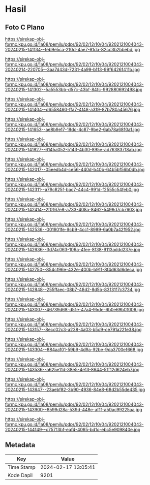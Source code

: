 # Hasil

## Foto C Plano

https://sirekap-obj-formc.kpu.go.id/1a08/pemilu/pdpr/92/02/12/10/04/9202121004043-20240215-141134--feb9e5ca-210d-4ae7-81da-82cc3b2bbebd.jpg

https://sirekap-obj-formc.kpu.go.id/1a08/pemilu/pdpr/92/02/12/10/04/9202121004043-20240214-220705--3aa7d43d-7231-4a99-b113-99f64261411b.jpg

https://sirekap-obj-formc.kpu.go.id/1a08/pemilu/pdpr/92/02/12/10/04/9202121004043-20240215-141302--5a5553bb-d57c-43bf-84fc-992880692498.jpg

https://sirekap-obj-formc.kpu.go.id/1a08/pemilu/pdpr/92/02/12/10/04/9202121004043-20240215-141404--d6558460-ffa7-4f48-a319-87b780a45676.jpg

https://sirekap-obj-formc.kpu.go.id/1a08/pemilu/pdpr/92/02/12/10/04/9202121004043-20240215-141653--ae8b9e17-18dc-4c87-9be2-6ab78a6810a1.jpg

https://sirekap-obj-formc.kpu.go.id/1a08/pemilu/pdpr/92/02/12/10/04/9202121004043-20240215-141827--6145a052-5143-4b30-895e-ad763837f8ab.jpg

https://sirekap-obj-formc.kpu.go.id/1a08/pemilu/pdpr/92/02/12/10/04/9202121004043-20240215-142017--05eedb4d-ce56-440d-b40b-64b5bf56b0db.jpg

https://sirekap-obj-formc.kpu.go.id/1a08/pemilu/pdpr/92/02/12/10/04/9202121004043-20240215-142311--a79c825f-bac7-44c4-991d-f2555c54feb0.jpg

https://sirekap-obj-formc.kpu.go.id/1a08/pemilu/pdpr/92/02/12/10/04/9202121004043-20240215-142414--2f0167e8-a733-408a-8462-5499d7cb7603.jpg

https://sirekap-obj-formc.kpu.go.id/1a08/pemilu/pdpr/92/02/12/10/04/9202121004043-20240215-142536--001901fe-9cb9-4cc1-8989-6a0b7a42f952.jpg

https://sirekap-obj-formc.kpu.go.id/1a08/pemilu/pdpr/92/02/12/10/04/9202121004043-20240215-142636--3d74c063-106a-4fee-8f38-9113addd237e.jpg

https://sirekap-obj-formc.kpu.go.id/1a08/pemilu/pdpr/92/02/12/10/04/9202121004043-20240215-142750--854cf96e-432e-400b-b911-8f4d63d6deca.jpg

https://sirekap-obj-formc.kpu.go.id/1a08/pemilu/pdpr/92/02/12/10/04/9202121004043-20240215-142848--255ffaec-08b7-48d2-8d5b-8313117c3734.jpg

https://sirekap-obj-formc.kpu.go.id/1a08/pemilu/pdpr/92/02/12/10/04/9202121004043-20240215-143007--46739d68-d51e-47a4-95de-6b0e69b0f006.jpg

https://sirekap-obj-formc.kpu.go.id/1a08/pemilu/pdpr/92/02/12/10/04/9202121004043-20240215-143157--8ecc02c3-a238-4a03-b5c9-ce791a221e38.jpg

https://sirekap-obj-formc.kpu.go.id/1a08/pemilu/pdpr/92/02/12/10/04/9202121004043-20240215-143304--884aa101-59b9-4d9a-92be-9da3700ef668.jpg

https://sirekap-obj-formc.kpu.go.id/1a08/pemilu/pdpr/92/02/12/10/04/9202121004043-20240215-143536--a625e11d-38e5-4e13-8644-51f12d624eb7.jpg

https://sirekap-obj-formc.kpu.go.id/1a08/pemilu/pdpr/92/02/12/10/04/9202121004043-20240215-143647--23aebf82-3b90-4936-84e8-68d2b55de435.jpg

https://sirekap-obj-formc.kpu.go.id/1a08/pemilu/pdpr/92/02/12/10/04/9202121004043-20240215-143900--8599d28a-539d-448e-af1f-a50ac99225aa.jpg

https://sirekap-obj-formc.kpu.go.id/1a08/pemilu/pdpr/92/02/12/10/04/9202121004043-20240215-144149--c75713bf-eaf4-4095-bd1c-ebc5e909840e.jpg


## Metadata

| Key        | Value               |
| ---------- | ------------------- |
| Time Stamp | 2024-02-17 13:05:41 |
| Kode Dapil | 9201                |



